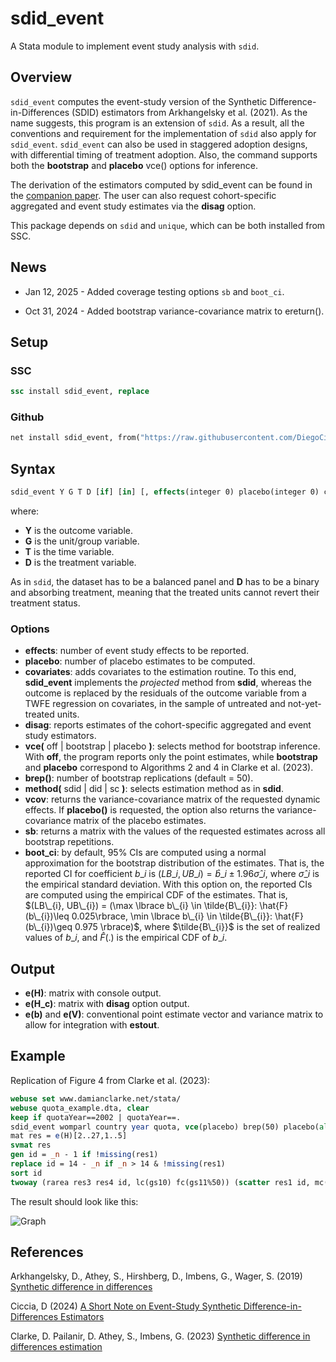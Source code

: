 # sdid_event

A Stata module to implement event study analysis with `sdid`.

## Overview

`sdid_event` computes the event-study version of the Synthetic Difference-in-Differences (SDID) estimators from Arkhangelsky et al. (2021). As the name suggests, this program is an extension of `sdid`. As a result, all the conventions and requirement for the implementation of `sdid` also apply for `sdid_event`. `sdid_event` can also be used in staggered adoption designs, with differential timing of treatment adoption. Also, the command supports both the **bootstrap** and **placebo** vce() options for inference.

The derivation of the estimators computed by sdid_event can be found in the [companion paper](https://arxiv.org/abs/2407.09565).
The user can also request cohort-specific aggregated and event study estimates via the **disag** option.

This package depends on `sdid` and `unique`, which can be both installed from SSC.

## News

+ Jan 12, 2025 - Added coverage testing options `sb` and `boot_ci`. 

+ Oct 31, 2024 - Added bootstrap variance-covariance matrix to ereturn().

## Setup

### SSC

```stata
ssc install sdid_event, replace
```

### Github

```stata
net install sdid_event, from("https://raw.githubusercontent.com/DiegoCiccia/sdid/main/sdid_event") replace
```

## Syntax

```stata
sdid_event Y G T D [if] [in] [, effects(integer 0) placebo(integer 0) covariates(varlist) disag vce(string) brep(integer 50)]
```

where:
+ **Y** is the outcome variable.
+ **G** is the unit/group variable.
+ **T** is the time variable.
+ **D** is the treatment variable.

As in `sdid`, the dataset has to be a balanced panel and **D** has to be a binary and absorbing treatment, meaning that the treated units cannot revert their treatment status.

### Options
+ **effects**: number of event study effects to be reported.
+ **placebo**: number of placebo estimates to be computed.
+ **covariates**: adds covariates to the estimation routine. To this end, **sdid_event** implements the *projected* method from **sdid**, whereas the outcome is replaced by the residuals of the outcome variable from a TWFE regression on covariates, in the 
sample of untreated and not-yet-treated units.
+ **disag**: reports estimates of the cohort-specific aggregated and event study estimators.
+ **vce(** off | bootstrap | placebo **)**: selects method for bootstrap inference. With **off**, the program reports only the point estimates, while **bootstrap** and **placebo** correspond to Algorithms 2 and 4 in Clarke et al. (2023).
+ **brep()**: number of bootstrap replications (default = 50).
+ **method(** sdid | did | sc **)**: selects estimation method as in **sdid**.
+ **vcov**: returns the variance-covariance matrix of the requested dynamic effects. If **placebo()** is requested, the option also returns the variance-covariance matrix of the placebo estimates.
+ **sb**: returns a matrix with the values of the requested estimates across all bootstrap repetitions.
+ **boot_ci**: by default, 95% CIs are computed using a normal approximation for the bootstrap distribution of the estimates. That is, the reported CI for coefficient $b\_{i}$ is $(LB\_{i}, UB\_{i}) = \hat{b}\_{i} \pm 1.96 \hat{\sigma}\_{i}$, where $\hat{\sigma}\_{i}$ is the empirical standard deviation. With this option on, the reported CIs are computed using the empirical CDF of the estimates. That is, $(LB\_{i}, UB\_{i}) = (\max \lbrace b\_{i} \in \tilde{B\_{i}}: \hat{F}(b\_{i})\leq 0.025\rbrace, \min \lbrace b\_{i} \in \tilde{B\_{i}}: \hat{F}(b\_{i})\geq 0.975 \rbrace)$, where $\tilde{B\_{i}}$ is the set of realized values of $b\_{i}$, and $\hat{F}(.)$ is the empirical CDF of $b\_{i}$.

## Output

+ **e(H)**: matrix with console output.
+ **e(H_c)**: matrix with **disag** option output.
+ **e(b)** and **e(V)**: conventional point estimate vector and variance matrix to allow for integration with **estout**.

## Example

Replication of Figure 4 from Clarke et al. (2023):

```stata
webuse set www.damianclarke.net/stata/
webuse quota_example.dta, clear
keep if quotaYear==2002 | quotaYear==.
sdid_event womparl country year quota, vce(placebo) brep(50) placebo(all)
mat res = e(H)[2..27,1..5]
svmat res
gen id = _n - 1 if !missing(res1)
replace id = 14 - _n if _n > 14 & !missing(res1)
sort id
twoway (rarea res3 res4 id, lc(gs10) fc(gs11%50)) (scatter res1 id, mc(blue) ms(d)), legend(off) title(sdid_event) xtitle(Relative time to treatment change) ytitle(Women in Parliament) yline(0, lc(red) lp(-)) xline(0, lc(black) lp(solid))
```

The result should look like this:

![Graph](https://github.com/user-attachments/assets/4a417ca3-9c86-45d5-80aa-ec82364a9f63)

## References 

Arkhangelsky, D., Athey, S., Hirshberg, D., Imbens, G., Wager, S. (2019) [Synthetic difference in differences](https://www.nber.org/papers/w25532)

Ciccia, D (2024) [A Short Note on Event-Study Synthetic Difference-in-Differences Estimators](https://arxiv.org/abs/2407.09565)

Clarke, D. Pailanir, D. Athey, S., Imbens, G. (2023) [Synthetic difference in differences estimation](https://arxiv.org/abs/2301.11859)

